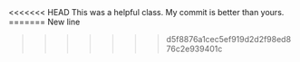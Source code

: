 <Insert your creation after this line>
<<<<<<< HEAD
This was a helpful class. 
My commit is better than yours.
=======
New line

>>>>>>> d5f8876a1cec5ef919d2d2f98ed876c2e939401c
